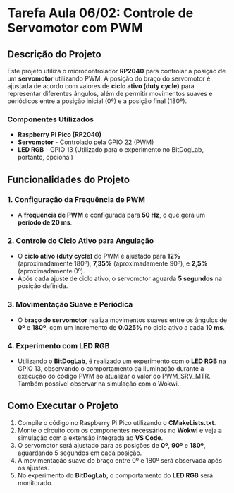 # Tarefa Aula 06/02: Controle de Servomotor com PWM

## Descrição do Projeto
Este projeto utiliza o microcontrolador **RP2040** para controlar a posição de um **servomotor** utilizando PWM. A posição do braço do servomotor é ajustada de acordo com valores de **ciclo ativo (duty cycle)** para representar diferentes ângulos, além de permitir movimentos suaves e periódicos entre a posição inicial (0º) e a posição final (180º).

### Componentes Utilizados
- **Raspberry Pi Pico (RP2040)**
- **Servomotor** - Controlado pela GPIO 22 (PWM)
- **LED RGB** - GPIO 13 (Utilizado para o experimento no BitDogLab, portanto, opcional)

## Funcionalidades do Projeto
### 1. Configuração da Frequência de PWM
- A **frequência de PWM** é configurada para **50 Hz**, o que gera um **período de 20 ms**.

### 2. Controle do Ciclo Ativo para Angulação
- O **ciclo ativo (duty cycle)** do PWM é ajustado para **12%** (aproximadamente 180º), **7,35%** (aproximadamente 90º), e **2,5%** (aproximadamente 0º).
- Após cada ajuste de ciclo ativo, o servomotor aguarda **5 segundos** na posição definida.

### 3. Movimentação Suave e Periódica
- O **braço do servomotor** realiza movimentos suaves entre os ângulos de **0º** e **180º**, com um incremento de **0.025%** no ciclo ativo a cada **10 ms**.

### 4. Experimento com LED RGB
- Utilizando o **BitDogLab**, é realizado um experimento com o **LED RGB** na GPIO 13, observando o comportamento da iluminação durante a execução do código PWM ao atualizar o valor do PWM_SRV_MTR. Também possível observar na simulação com o Wokwi.

## Como Executar o Projeto
1. Compile o código no Raspberry Pi Pico utilizando o **CMakeLists.txt**.
2. Monte o circuito com os componentes necessários no **Wokwi** e veja a simulação com a extensão integrada ao **VS Code**.
3. O servomotor será ajustado para as posições de **0º**, **90º** e **180º**, aguardando 5 segundos em cada posição.
4. A movimentação suave do braço entre 0º e 180º será observada após os ajustes.
5. No experimento do **BitDogLab**, o comportamento do **LED RGB** será monitorado.
